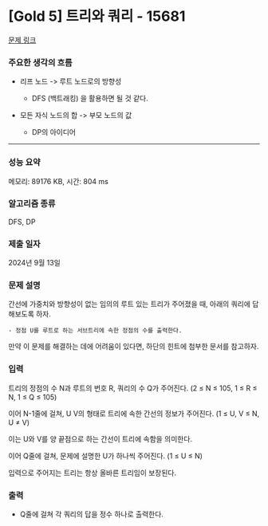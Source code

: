 # [Gold 5] 트리와 쿼리 - 15681

[문제 링크](https://www.acmicpc.net/problem/15681) 

### 주요한 생각의 흐름

- 리프 노드 -> 루트 노드로의 방향성

	- DFS (백트래킹) 을 활용하면 될 것 같다.

- 모든 자식 노드의 합 -> 부모 노드의 값

	- DP의 아이디어

---

### 성능 요약

메모리: 89176 KB, 시간: 804 ms

### 알고리즘 종류

DFS, DP

### 제출 일자

2024년 9월 13일

### 문제 설명

<p>간선에 가중치와 방향성이 없는 임의의 루트 있는 트리가 주어졌을 때, 아래의 쿼리에 답해보도록 하자. </p>

	- 정점 U를 루트로 하는 서브트리에 속한 정점의 수를 출력한다. 

<p>만약 이 문제를 해결하는 데에 어려움이 있다면, 하단의 힌트에 첨부한 문서를 참고하자.</p>

### 입력 

<p>트리의 정점의 수 N과 루트의 번호 R, 쿼리의 수 Q가 주어진다. (2 ≤ N ≤ 105, 1 ≤ R ≤ N, 1 ≤ Q ≤ 105)

이어 N-1줄에 걸쳐, U V의 형태로 트리에 속한 간선의 정보가 주어진다. (1 ≤ U, V ≤ N, U ≠ V)

이는 U와 V를 양 끝점으로 하는 간선이 트리에 속함을 의미한다.

이어 Q줄에 걸쳐, 문제에 설명한 U가 하나씩 주어진다. (1 ≤ U ≤ N)

입력으로 주어지는 트리는 항상 올바른 트리임이 보장된다.</p>

### 출력 

- Q줄에 걸쳐 각 쿼리의 답을 정수 하나로 출력한다.
